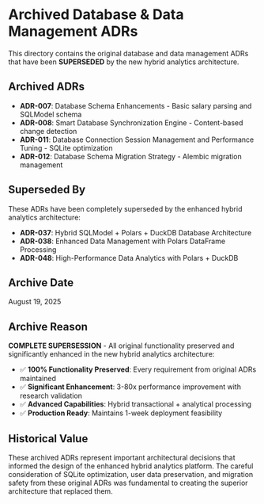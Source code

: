 # Archived Database & Data Management ADRs

This directory contains the original database and data management ADRs that have been **SUPERSEDED** by the new hybrid analytics architecture.

## Archived ADRs

- **ADR-007**: Database Schema Enhancements - Basic salary parsing and SQLModel schema
- **ADR-008**: Smart Database Synchronization Engine - Content-based change detection  
- **ADR-011**: Database Connection Session Management and Performance Tuning - SQLite optimization
- **ADR-012**: Database Schema Migration Strategy - Alembic migration management

## Superseded By

These ADRs have been completely superseded by the enhanced hybrid analytics architecture:

- **ADR-037**: Hybrid SQLModel + Polars + DuckDB Database Architecture
- **ADR-038**: Enhanced Data Management with Polars DataFrame Processing  
- **ADR-048**: High-Performance Data Analytics with Polars + DuckDB

## Archive Date

August 19, 2025

## Archive Reason

**COMPLETE SUPERSESSION** - All original functionality preserved and significantly enhanced in the new hybrid analytics architecture:

- ✅ **100% Functionality Preserved**: Every requirement from original ADRs maintained
- ✅ **Significant Enhancement**: 3-80x performance improvement with research validation
- ✅ **Advanced Capabilities**: Hybrid transactional + analytical processing
- ✅ **Production Ready**: Maintains 1-week deployment feasibility

## Historical Value

These archived ADRs represent important architectural decisions that informed the design of the enhanced hybrid analytics platform. The careful consideration of SQLite optimization, user data preservation, and migration safety from these original ADRs was fundamental to creating the superior architecture that replaced them.
